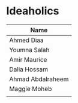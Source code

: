 # Ideaholics


|       Name       |
|------------------|
|   Ahmed Diaa     |
|   Youmna Salah   |
|   Amir Maurice   |
|   Dalia Hossam   |
|Ahmad Abdalraheem |
|   Maggie Moheb   |
|                  |
